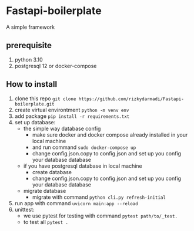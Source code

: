 # Fastapi-boilerplate
A simple framework

## prerequisite
1. python 3.10
1. postgresql 12 or docker-compose


## How to install
1. clone this repo `git clone https://github.com/rizkydarmadi/Fastapi-boilerplate.git`
1. create virtual environtment `python -m venv env`
1. add package `pip install -r requirements.txt`
1. set up database:
    - the simple way database config
      - make sure docker and docker compose already installed in your local machine
      - and run command `sudo docker-compose up`
      - change config.json.copy to config.json and set up you config your database database
    - if you have postgresql database in local machine 
      - create database
      - change config.json.copy to config.json and set up you config your database database
    - migrate database
      - migrate with command `python cli.py refresh-initial`
 1. run app with command `uvicorn main:app --reload`
 1. unittest:
    - we use pytest for testing with command `pytest path/to/_test.`
    - to test all `pytest .` 
 
    
